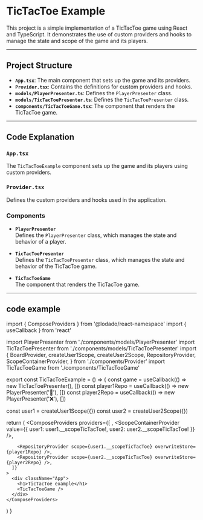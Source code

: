 
# TicTacToe Example

This project is a simple implementation of a TicTacToe game using React and TypeScript. It demonstrates the use of custom providers and hooks to manage the state and scope of the game and its players.

---

## Project Structure

- **`App.tsx`**: The main component that sets up the game and its providers.
- **`Provider.tsx`**: Contains the definitions for custom providers and hooks.
- **`models/PlayerPresenter.ts`**: Defines the `PlayerPresenter` class.
- **`models/TicTacToePresenter.ts`**: Defines the `TicTacToePresenter` class.
- **`components/TicTacToeGame.tsx`**: The component that renders the TicTacToe game.

---

## Code Explanation

### **`App.tsx`**

The `TicTacToeExample` component sets up the game and its players using custom providers.

### **`Provider.tsx`**

Defines the custom providers and hooks used in the application.

### **Components**

- **`PlayerPresenter`**  
  Defines the `PlayerPresenter` class, which manages the state and behavior of a player.

- **`TicTacToePresenter`**  
  Defines the `TicTacToePresenter` class, which manages the state and behavior of the TicTacToe game.

- **`TicTacToeGame`**  
  The component that renders the TicTacToe game.

---

## code example

import { ComposeProviders } from '@lodado/react-namespace'
import { useCallback } from 'react'

import PlayerPresenter from './components/models/PlayerPresenter'
import TicTacToePresenter from './components/models/TicTacToePresenter'
import {
  BoardProvider,
  createUser1Scope,
  createUser2Scope,
  RepositoryProvider,
  ScopeContainerProvider,
} from './components/Provider'
import TicTacToeGame from './components/TicTacToeGame'

export const TicTacToeExample = () => {
  const game = useCallback(() => new TicTacToePresenter(), [])
  const player1Repo = useCallback(() => new PlayerPresenter('🔵'), [])
  const player2Repo = useCallback(() => new PlayerPresenter('❌'), [])

  const user1 = createUser1Scope({})
  const user2 = createUser2Scope({})

  return (
    <ComposeProviders
      providers={[
        <BoardProvider overwriteStore={game} />,
        <ScopeContainerProvider value={{ user1: user1.__scopeTicTacToe!, user2: user2.__scopeTicTacToe! }} />,

        <RepositoryProvider scope={user1.__scopeTicTacToe} overwriteStore={player1Repo} />,
        <RepositoryProvider scope={user2.__scopeTicTacToe} overwriteStore={player2Repo} />,
      ]}
    >
      <div className="App">
        <h1>TicTacToe example</h1>
        <TicTacToeGame />
      </div>
    </ComposeProviders>
  )
}
